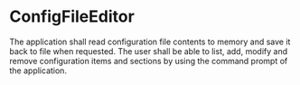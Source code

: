 # ConfigFileEditor
The application shall read configuration file contents to memory and save it back to file when requested.
The user shall be able to list, add, modify and remove configuration items and sections by using the command prompt of the application.
